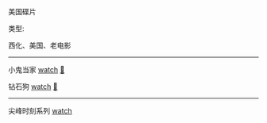 美国碟片

类型:

西化、美国、老电影

<hr>

小鬼当家 [watch](https://movie.douban.com/subject/1293088/) [🎦](http://v.youku.com/v_show/id_XMzM4MDQxOTQ0.html#付费)

钻石狗 [watch](https://movie.douban.com/subject/3252202/) [🎦](http://www.le.com/ptv/vplay/1026883.html)

<hr>

尖峰时刻系列 [watch](https://movie.douban.com/subject/1292624/)
